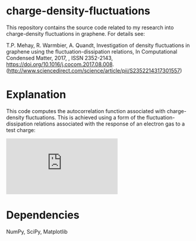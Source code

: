 # charge-density-fluctuations
This repository contains the source code related to my research into charge-density fluctuations
in graphene. For details see: 

T.P. Mehay, R. Warmbier, A. Quandt, Investigation of density fluctuations in graphene using the fluctuation-dissipation relations, In Computational Condensed Matter, 2017, , ISSN 2352-2143, https://doi.org/10.1016/j.cocom.2017.08.008.
(http://www.sciencedirect.com/science/article/pii/S2352214317301557)

# Explanation
This code computes the autocorrelation function associated with charge-density fluctuations. This is achieved using a form of the fluctuation-dissipation relations associated with the response of an electron gas to a test charge:

![acf](http://latex.codecogs.com/gif.latex?%5Cleft%20%5Clangle%20%5Crho_%7Bq%7D%28t%29%5Crho%5E%7B%5Cdagger%7D_%7Bq%7D%20%280%29%5Cright%20%5Crangle%20%3D%20%5Cfrac%7Bq%5E%7B2%7D%7D%7B2%20e%5E%7B2%7D%7D%20%5Cint%20d%5Comega%20e%5E%7Bi%20%5Comega%20t%7D%20%5Cfrac%7B%5CIm%20%5C%7B%5Cepsilon%5E%7B-1%7D%28%5Comega%2C%20%5Ctextbf%7Bq%7D%29%5C%7D%7D%7Be%5E%7B-%5Cbeta%20%5Chbar%20%5Comega%7D%20-%201%7D)

# Dependencies
NumPy, SciPy, Matplotlib
